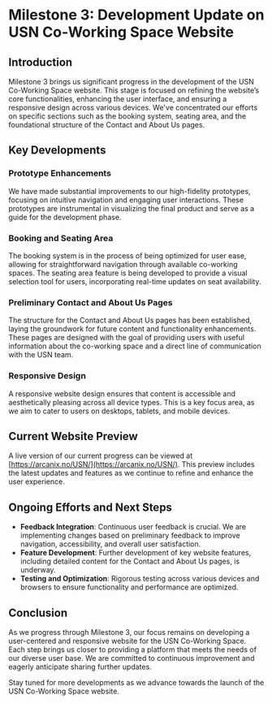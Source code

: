 # Milestone 3: Development Update on USN Co-Working Space Website

## Introduction

Milestone 3 brings us significant progress in the development of the USN Co-Working Space website. This stage is focused on refining the website’s core functionalities, enhancing the user interface, and ensuring a responsive design across various devices. We've concentrated our efforts on specific sections such as the booking system, seating area, and the foundational structure of the Contact and About Us pages.

## Key Developments

### Prototype Enhancements

We have made substantial improvements to our high-fidelity prototypes, focusing on intuitive navigation and engaging user interactions. These prototypes are instrumental in visualizing the final product and serve as a guide for the development phase.

### Booking and Seating Area

The booking system is in the process of being optimized for user ease, allowing for straightforward navigation through available co-working spaces. The seating area feature is being developed to provide a visual selection tool for users, incorporating real-time updates on seat availability.

### Preliminary Contact and About Us Pages

The structure for the Contact and About Us pages has been established, laying the groundwork for future content and functionality enhancements. These pages are designed with the goal of providing users with useful information about the co-working space and a direct line of communication with the USN team.

### Responsive Design

A responsive website design ensures that content is accessible and aesthetically pleasing across all device types. This is a key focus area, as we aim to cater to users on desktops, tablets, and mobile devices.

## Current Website Preview

A live version of our current progress can be viewed at [https://arcanix.no/USN/](https://arcanix.no/USN/). This preview includes the latest updates and features as we continue to refine and enhance the user experience.

## Ongoing Efforts and Next Steps

- **Feedback Integration**: Continuous user feedback is crucial. We are implementing changes based on preliminary feedback to improve navigation, accessibility, and overall user satisfaction.
- **Feature Development**: Further development of key website features, including detailed content for the Contact and About Us pages, is underway.
- **Testing and Optimization**: Rigorous testing across various devices and browsers to ensure functionality and performance are optimized.

## Conclusion

As we progress through Milestone 3, our focus remains on developing a user-centered and responsive website for the USN Co-Working Space. Each step brings us closer to providing a platform that meets the needs of our diverse user base. We are committed to continuous improvement and eagerly anticipate sharing further updates.

Stay tuned for more developments as we advance towards the launch of the USN Co-Working Space website.
